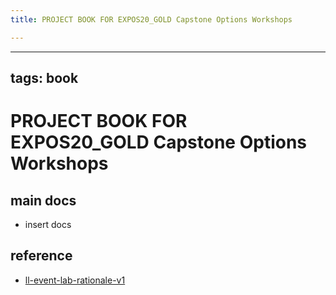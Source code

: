 ```yaml
---
title: PROJECT BOOK FOR EXPOS20_GOLD Capstone Options Workshops

---
```



---
tags: book
---

PROJECT BOOK FOR EXPOS20_GOLD Capstone Options Workshops
===

main docs
---

- insert docs

reference
---

- [ll-event-lab-rationale-v1](/AunryFEcRm6SG8qAbHAyIw)

